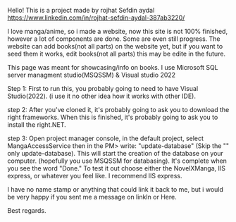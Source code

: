 Hello! This is a project made by rojhat Sefdin aydal https://www.linkedin.com/in/rojhat-sefdin-aydal-387ab3220/

I love manga/anime, so i made a website, now this site is not 100% finished, however a lot of components are done. Some are even still progress. 
The website can add books(not all parts) on the website yet, but if you want to seed them it works, edit books(not all parts) this may be edite in the future.

This page was meant for showcasing/info on books. 
I use Microsoft SQL server managment studio(MSQSSM) & Visual studio 2022 

Step 1: First to run this, you probably going to need to have Visual Studio(2022). (i use it no other idea how it works with other IDE).

step 2: After you've cloned it, it's probably going to ask you to download the right frameworks. When this is finished, it's probably going to ask you to install the right.NET.

step 3: Open project manager console, in the default project, select MangaAccessService then in the PM> write: "update-database" (Skip the "" only update-database). This will start the creation of the database on your computer. (hopefully you use MSQSSM for databasing).
It's complete when you see the word "Done." 
To test it out choose either the NovelXManga, IIS express, or whatever you feel like. I recommend IIS express. 


I have no name stamp or anything that could link it back to me, but i would be very happy if you sent me a message on linkIn or Here. 

Best regards. 
